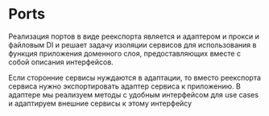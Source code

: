 # Ports

Реализация портов в виде реекспорта является и адаптером и прокси и файловым DI и решает задачу изоляции сервисов для использования в функция приложения доменного слоя, предоставляющих вместе с собой описания интерфейсов.

Если сторонние сервисы нуждаются в адаптации, то вместо реекспорта сервиса нужно экспортировать адаптер сервиса к приложению.
В адаптере мы реализуем методы с удобным интерфейсом для use cases и адаптируем внешние сервисы к этому интерфейсу
